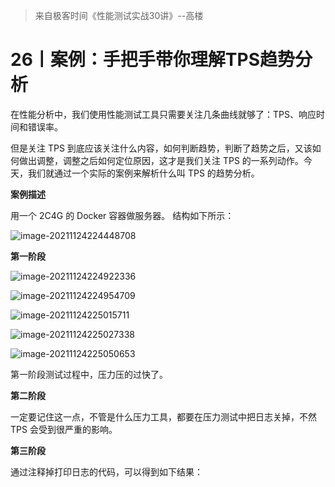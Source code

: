> 来自极客时间《性能测试实战30讲》--高楼

# 26丨案例：手把手带你理解TPS趋势分析

在性能分析中，我们使用性能测试工具只需要关注几条曲线就够了：TPS、响应时间和错误率。

但是关注 TPS 到底应该关注什么内容，如何判断趋势，判断了趋势之后，又该如何做出调整，调整之后如何定位原因，这才是我们关注 TPS 的一系列动作。今天，我们就通过一个实际的案例来解析什么叫 TPS 的趋势分析。  

**案例描述**

用一个 2C4G 的 Docker 容器做服务器。  结构如下所示：

![image-20211124224448708](https://technotes.oss-cn-shenzhen.aliyuncs.com/2021/images/20211124224448.png)



**第一阶段**

![image-20211124224922336](https://technotes.oss-cn-shenzhen.aliyuncs.com/2021/images/20211124224922.png)



![image-20211124224954709](https://technotes.oss-cn-shenzhen.aliyuncs.com/2021/images/20211124224954.png)



![image-20211124225015711](https://technotes.oss-cn-shenzhen.aliyuncs.com/2021/images/20211124225015.png)



![image-20211124225027338](https://technotes.oss-cn-shenzhen.aliyuncs.com/2021/images/20211124225027.png)



![image-20211124225050653](https://technotes.oss-cn-shenzhen.aliyuncs.com/2021/images/20211124225050.png)

第一阶段测试过程中，压力压的过快了。

**第二阶段**



一定要记住这一点，不管是什么压力工具，都要在压力测试中把日志关掉，不然 TPS 会受到很严重的影响。  

**第三阶段**

通过注释掉打印日志的代码，可以得到如下结果：









